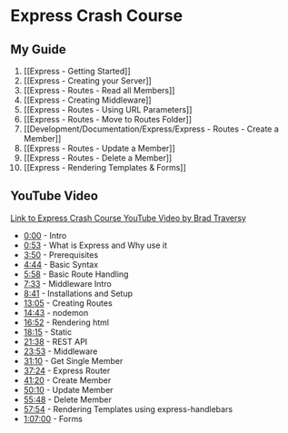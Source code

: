 # Express Crash Course
## My Guide
1. [[Express - Getting Started]]
2. [[Express - Creating your Server]]
3. [[Express - Routes - Read all Members]]
4. [[Express - Creating Middleware]]
5. [[Express - Routes - Using URL Parameters]]
6. [[Express - Routes - Move to Routes Folder]]
7. [[Development/Documentation/Express/Express - Routes - Create a Member]]
8. [[Express - Routes - Update a Member]]
9. [[Express - Routes - Delete a Member]]
10. [[Express - Rendering Templates & Forms]]
## YouTube Video
[Link to Express Crash Course YouTube Video by Brad Traversy](https://www.youtube.com/watch?v=L72fhGm1tfE&t=3780s)
- [0:00](https://www.youtube.com/watch?v=L72fhGm1tfE) - Intro
- [0:53](https://www.youtube.com/watch?v=L72fhGm1tfE&t=53s) - What is Express and Why use it 
- [3:50](https://www.youtube.com/watch?v=L72fhGm1tfE&t=230s) - Prerequisites
- [4:44](https://www.youtube.com/watch?v=L72fhGm1tfE&t=284s) - Basic Syntax
- [5:58](https://www.youtube.com/watch?v=L72fhGm1tfE&t=358s) - Basic Route Handling 
- [7:33](https://www.youtube.com/watch?v=L72fhGm1tfE&t=453s) - Middleware Intro 
- [8:41](https://www.youtube.com/watch?v=L72fhGm1tfE&t=521s) - Installations and Setup 
- [13:05](https://www.youtube.com/watch?v=L72fhGm1tfE&t=785s) - Creating Routes 
- [14:43](https://www.youtube.com/watch?v=L72fhGm1tfE&t=883s) - nodemon 
- [16:52](https://www.youtube.com/watch?v=L72fhGm1tfE&t=1012s) - Rendering html 
- [18:15](https://www.youtube.com/watch?v=L72fhGm1tfE&t=1095s) - Static 
- [21:38](https://www.youtube.com/watch?v=L72fhGm1tfE&t=1298s) - REST API 
- [23:53](https://www.youtube.com/watch?v=L72fhGm1tfE&t=1433s) - Middleware 
- [31:10](https://www.youtube.com/watch?v=L72fhGm1tfE&t=1870s) - Get Single Member 
- [37:24](https://www.youtube.com/watch?v=L72fhGm1tfE&t=2244s) - Express Router 
- [41:20](https://www.youtube.com/watch?v=L72fhGm1tfE&t=2480s) - Create Member 
- [50:10](https://www.youtube.com/watch?v=L72fhGm1tfE&t=3010s) - Update Member 
- [55:48](https://www.youtube.com/watch?v=L72fhGm1tfE&t=3348s) - Delete Member 
- [57:54](https://www.youtube.com/watch?v=L72fhGm1tfE&t=3474s) - Rendering Templates using express-handlebars 
- [1:07:00](https://www.youtube.com/watch?v=L72fhGm1tfE&t=4020s) - Forms
